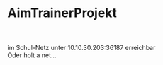 # AimTrainerProjekt
<br><br>
im Schul-Netz unter 10.10.30.203:36187 erreichbar
<br>
Oder holt a net...
